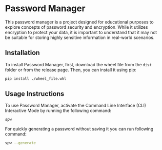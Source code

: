# Password Manager

This password manager is a project designed for educational purposes to explore concepts of password security and encryption. While it utilizes encryption to protect your data, it is important to understand that it may not be suitable for storing highly sensitive information in real-world scenarios.

## Installation

To install Password Manager, first, download the wheel file from the `dist` folder or from the release page. Then, you can install it using pip:

```bash
pip install ./wheel_file.whl
```

## Usage Instructions

To use Password Manager, activate the Command Line Interface (CLI) Interactive Mode by running the following command:

```bash
spw
```

For quickly generating a password without saving it you can run following command:

```bash
spw --generate
```
